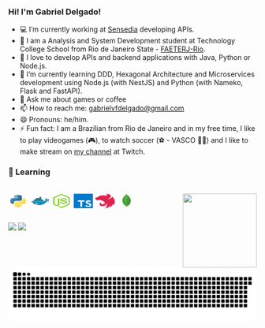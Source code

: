 <h3>Hi! I'm Gabriel Delgado!</h3>

- 💻 I’m currently working at [Sensedia](https://sensedia.com/) developing APIs.
- 📜 I am a Analysis and System Development student at Technology College School from Rio de Janeiro State - [FAETERJ-Rio](https://www.faeterj-rio.edu.br/).
- 🎯 I love to develop APIs and backend applications with Java, Python or Node.js.
- 🌱 I’m currently learning DDD, Hexagonal Architecture and Microservices development using Node.js (with NestJS) and Python (with Nameko, Flask and FastAPI).
- 💬 Ask me about games or coffee
- 📫 How to reach me: gabrielvfdelgado@gmail.com
- 😄 Pronouns: he/him.
- ⚡ Fun fact: I am a Brazilian from Rio de Janeiro and in my free time, I like to play videogames (🎮), to watch soccer (⚽️ - VASCO 🤍🖤) and I like to make stream
on [my channel](https://www.twitch.tv/bellocoelho) at Twitch.

<h3>🔦 Learning</h3>

<div style="display: inline_block"><br>
  <img align="center" alt="Gabriel-python" height="30" width="40" src="https://raw.githubusercontent.com/devicons/devicon/master/icons/python/python-original.svg">
  <img align="center" alt="Gabriel-docker" height="30" width="40" src=https://github.com/devicons/devicon/blob/master/icons/docker/docker-original.svg>
  <img align="center" alt="Gabriel-nodeJs" height="30" width="40" src="https://github.com/devicons/devicon/blob/master/icons/nodejs/nodejs-original.svg">
  <img align="center" alt="Gabriel-typescript" height="30" width="40" src="https://github.com/devicons/devicon/blob/master/icons/typescript/typescript-plain.svg">
  <img align="center" alt="Gabriel-nestjs" height="30" width="40" src="https://github.com/devicons/devicon/blob/master/icons/nestjs/nestjs-plain.svg">
  <img align="center" alt="Gabriel-mongodb" height="30" width="40" src="https://github.com/devicons/devicon/blob/master/icons/mongodb/mongodb-original.svg">
  
  <img src="https://i.pinimg.com/originals/4f/6d/c6/4f6dc6542a75453a932c7a7382c1c1b3.gif" align="right" width="150" height="150" border="0" /> 
</div>
  
  ##
 
<div> 
 	<a href = "mailto:gabrielvfdelgado@gmail.com"><img src="https://img.shields.io/badge/-Gmail-%23333?style=for-the-badge&logo=gmail&logoColor=white" target="_blank"></a>
  <a href="https://www.linkedin.com/in/gabrielvfd/" target="_blank"><img src="https://img.shields.io/badge/-LinkedIn-%230077B5?style=for-the-badge&logo=linkedin&logoColor=white" target="_blank"></a> 
 
 ![Snake animation](https://github.com/suzanaslc/suzanaslc/blob/output/github-contribution-grid-snake.svg)
 
</div>
